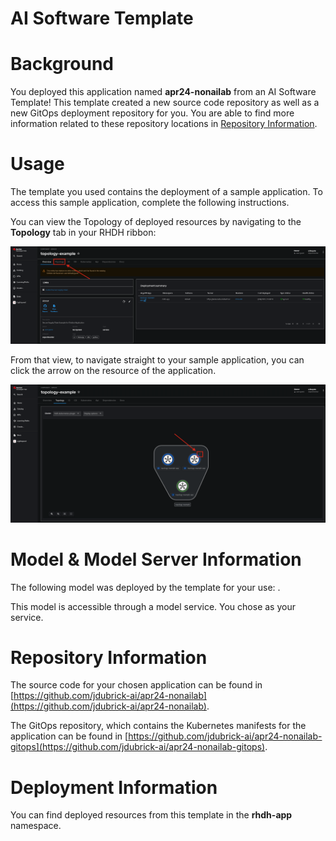 # AI Software Template

# Background

You deployed this application named **apr24-nonailab** from an AI Software Template! This template created a new source code repository as well as a new GitOps deployment repository for you. You are able to find more information related to these repository locations in [Repository Information](#repository-information).

# Usage

The template you used contains the deployment of a sample application. To access this sample application, complete the following instructions.

You can view the Topology of deployed resources by navigating to the **Topology** tab in your RHDH ribbon:

![Topology Ribbon](./images/topology-ribbon.png)

From that view, to navigate straight to your sample application, you can click the arrow on the resource of the application.

![Topology View Application Link](./images/topology-app-link.png)

# Model & Model Server Information
The following model was deployed by the template for your use: **[]()**.

This model is accessible through a model service. You chose **[]( )** as your service.

# Repository Information

The source code for your chosen application can be found in [https://github.com/jdubrick-ai/apr24-nonailab](https://github.com/jdubrick-ai/apr24-nonailab).

The GitOps repository, which contains the Kubernetes manifests for the application can be found in 
[https://github.com/jdubrick-ai/apr24-nonailab-gitops](https://github.com/jdubrick-ai/apr24-nonailab-gitops). 

# Deployment Information

You can find deployed resources from this template in the **rhdh-app** namespace. 